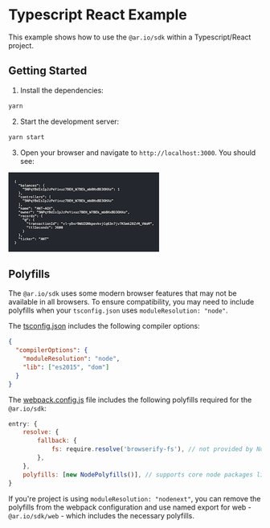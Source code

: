 # Typescript React Example

This example shows how to use the `@ar.io/sdk` within a Typescript/React project.

## Getting Started

1. Install the dependencies:

```bash
yarn
```

2. Start the development server:

```bash
yarn start
```

3. Open your browser and navigate to `http://localhost:3000`. You should see:

![screenshot](./public/screenshot.png)

## Polyfills

The `@ar.io/sdk` uses some modern browser features that may not be available in all browsers. To ensure compatibility, you may need to include polyfills when your `tsconfig.json` uses `moduleResolution: "node"`.

The [tsconfig.json](./tsconfig.json) includes the following compiler options:

```json
{
  "compilerOptions": {
    "moduleResolution": "node",
    "lib": ["es2015", "dom"]
  }
}
```

The [webpack.config.js](./webpack.config.js) file includes the following polyfills required for the `@ar.io/sdk`:

```javascript
entry: {
    resolve: {
        fallback: {
            fs: require.resolve('browserify-fs'), // not provided by NodePolyfills, so provide it here
        },
    },
    polyfills: [new NodePolyfills()], // supports core node packages like `crypto`, `process`, etc.
}
```

If you're project is using `moduleResolution: "nodenext"`, you can remove the polyfills from the webpack configuration and use named export for web - `@ar.io/sdk/web` - which includes the necessary polyfills.
